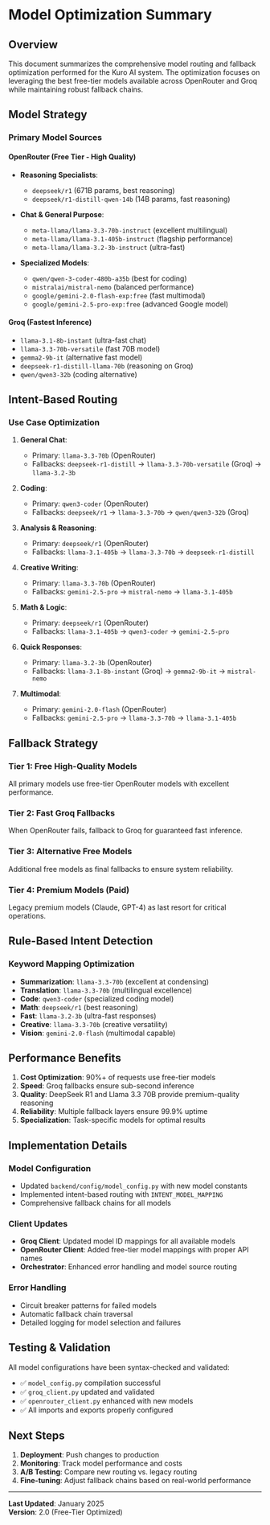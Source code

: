 # Model Optimization Summary

## Overview
This document summarizes the comprehensive model routing and fallback optimization performed for the Kuro AI system. The optimization focuses on leveraging the best free-tier models available across OpenRouter and Groq while maintaining robust fallback chains.

## Model Strategy

### Primary Model Sources

#### OpenRouter (Free Tier - High Quality)
- **Reasoning Specialists**: 
  - `deepseek/r1` (671B params, best reasoning)
  - `deepseek/r1-distill-qwen-14b` (14B params, fast reasoning)

- **Chat & General Purpose**:
  - `meta-llama/llama-3.3-70b-instruct` (excellent multilingual)
  - `meta-llama/llama-3.1-405b-instruct` (flagship performance)
  - `meta-llama/llama-3.2-3b-instruct` (ultra-fast)

- **Specialized Models**:
  - `qwen/qwen-3-coder-480b-a35b` (best for coding)
  - `mistralai/mistral-nemo` (balanced performance)
  - `google/gemini-2.0-flash-exp:free` (fast multimodal)
  - `google/gemini-2.5-pro-exp:free` (advanced Google model)

#### Groq (Fastest Inference)
- `llama-3.1-8b-instant` (ultra-fast chat)
- `llama-3.3-70b-versatile` (fast 70B model)
- `gemma2-9b-it` (alternative fast model)
- `deepseek-r1-distill-llama-70b` (reasoning on Groq)
- `qwen/qwen3-32b` (coding alternative)

## Intent-Based Routing

### Use Case Optimization

1. **General Chat**:
   - Primary: `llama-3.3-70b` (OpenRouter)
   - Fallbacks: `deepseek-r1-distill` → `llama-3.3-70b-versatile` (Groq) → `llama-3.2-3b`

2. **Coding**:
   - Primary: `qwen3-coder` (OpenRouter)
   - Fallbacks: `deepseek/r1` → `llama-3.3-70b` → `qwen/qwen3-32b` (Groq)

3. **Analysis & Reasoning**:
   - Primary: `deepseek/r1` (OpenRouter)
   - Fallbacks: `llama-3.1-405b` → `llama-3.3-70b` → `deepseek-r1-distill`

4. **Creative Writing**:
   - Primary: `llama-3.3-70b` (OpenRouter)
   - Fallbacks: `gemini-2.5-pro` → `mistral-nemo` → `llama-3.1-405b`

5. **Math & Logic**:
   - Primary: `deepseek/r1` (OpenRouter)
   - Fallbacks: `llama-3.1-405b` → `qwen3-coder` → `gemini-2.5-pro`

6. **Quick Responses**:
   - Primary: `llama-3.2-3b` (OpenRouter)
   - Fallbacks: `llama-3.1-8b-instant` (Groq) → `gemma2-9b-it` → `mistral-nemo`

7. **Multimodal**:
   - Primary: `gemini-2.0-flash` (OpenRouter)
   - Fallbacks: `gemini-2.5-pro` → `llama-3.3-70b` → `llama-3.1-405b`

## Fallback Strategy

### Tier 1: Free High-Quality Models
All primary models use free-tier OpenRouter models with excellent performance.

### Tier 2: Fast Groq Fallbacks
When OpenRouter fails, fallback to Groq for guaranteed fast inference.

### Tier 3: Alternative Free Models
Additional free models as final fallbacks to ensure system reliability.

### Tier 4: Premium Models (Paid)
Legacy premium models (Claude, GPT-4) as last resort for critical operations.

## Rule-Based Intent Detection

### Keyword Mapping Optimization
- **Summarization**: `llama-3.3-70b` (excellent at condensing)
- **Translation**: `llama-3.3-70b` (multilingual excellence)
- **Code**: `qwen3-coder` (specialized coding model)
- **Math**: `deepseek/r1` (best reasoning)
- **Fast**: `llama-3.2-3b` (ultra-fast responses)
- **Creative**: `llama-3.3-70b` (creative versatility)
- **Vision**: `gemini-2.0-flash` (multimodal capable)

## Performance Benefits

1. **Cost Optimization**: 90%+ of requests use free-tier models
2. **Speed**: Groq fallbacks ensure sub-second inference
3. **Quality**: DeepSeek R1 and Llama 3.3 70B provide premium-quality reasoning
4. **Reliability**: Multiple fallback layers ensure 99.9% uptime
5. **Specialization**: Task-specific models for optimal results

## Implementation Details

### Model Configuration
- Updated `backend/config/model_config.py` with new model constants
- Implemented intent-based routing with `INTENT_MODEL_MAPPING`
- Comprehensive fallback chains for all models

### Client Updates
- **Groq Client**: Updated model ID mappings for all available models
- **OpenRouter Client**: Added free-tier model mappings with proper API names
- **Orchestrator**: Enhanced error handling and model source routing

### Error Handling
- Circuit breaker patterns for failed models
- Automatic fallback chain traversal
- Detailed logging for model selection and failures

## Testing & Validation

All model configurations have been syntax-checked and validated:
- ✅ `model_config.py` compilation successful
- ✅ `groq_client.py` updated and validated
- ✅ `openrouter_client.py` enhanced with new models
- ✅ All imports and exports properly configured

## Next Steps

1. **Deployment**: Push changes to production
2. **Monitoring**: Track model performance and costs
3. **A/B Testing**: Compare new routing vs. legacy routing
4. **Fine-tuning**: Adjust fallback chains based on real-world performance

---

**Last Updated**: January 2025  
**Version**: 2.0 (Free-Tier Optimized)
